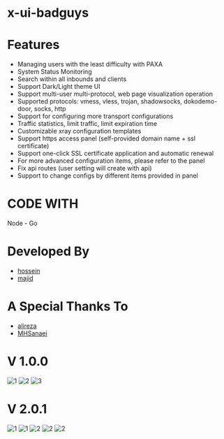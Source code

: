 # x-ui-badguys

# Features

- Managing users with the least difficulty with PAXA
- System Status Monitoring
- Search within all inbounds and clients
- Support Dark/Light theme UI
- Support multi-user multi-protocol, web page visualization operation
- Supported protocols: vmess, vless, trojan, shadowsocks, dokodemo-door, socks, http
- Support for configuring more transport configurations
- Traffic statistics, limit traffic, limit expiration time
- Customizable xray configuration templates
- Support https access panel (self-provided domain name + ssl certificate)
- Support one-click SSL certificate application and automatic renewal
- For more advanced configuration items, please refer to the panel
- Fix api routes (user setting will create with api)
- Support to change configs by different items provided in panel

# CODE WITH

Node - Go

# Developed By

- [hossein](https://github.com/hossein-rg)
- [majid](https://github.com/EzzMan)

# A Special Thanks To

- [alireza](https://github.com/alireza0/)
- [MHSanaei](https://github.com/MHSanaei)

# V 1.0.0

![1](./media/panle1.png)
![2](./media/main1.png)
![3](./media/main2.JPG)

# V 2.0.1

![1](./media/sold1.JPG)
![1](./media/sold2.JPG)
![2](./media/shop1.JPG)
![2](./media/shop2.JPG)
![2](./media/shop3.JPG)
